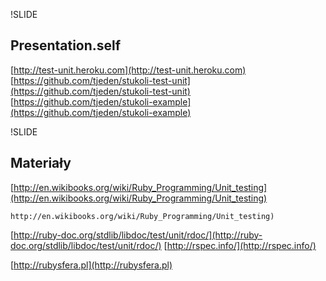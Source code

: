!SLIDE 

## Presentation.self ##
[http://test-unit.heroku.com](http://test-unit.heroku.com)
[https://github.com/tjeden/stukoli-test-unit](https://github.com/tjeden/stukoli-test-unit)
[https://github.com/tjeden/stukoli-example](https://github.com/tjeden/stukoli-example)

!SLIDE

## Materiały ##

[http://en.wikibooks.org/wiki/Ruby_Programming/Unit_testing](http://en.wikibooks.org/wiki/Ruby_Programming/Unit_testing) 

    http://en.wikibooks.org/wiki/Ruby_Programming/Unit_testing) 

[http://ruby-doc.org/stdlib/libdoc/test/unit/rdoc/](http://ruby-doc.org/stdlib/libdoc/test/unit/rdoc/) 
[http://rspec.info/](http://rspec.info/) 

[http://rubysfera.pl](http://rubysfera.pl) 

